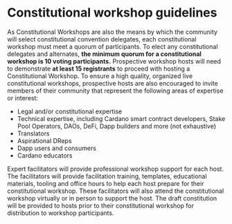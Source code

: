 # Constitutional workshop guidelines

As Constitutional Workshops are also the means by which the community will select constitutional convention delegates, each constitutional workshop must meet a quorum of participants. To elect any constitutional delegates and alternates, **the minimum quorum for a constitutional workshop is 10 voting participants.** Prospective workshop hosts will need to demonstrate **at least 15 registrants** to proceed with hosting a Constitutional Workshop. To ensure a high quality, organized live constitutional workshops, prospective hosts are also encouraged to invite members of their community that represent the following areas of expertise or interest:

* Legal and/or constitutional expertise
* Technical expertise, including Cardano smart contract developers, Stake Pool Operators, DAOs, DeFi, Dapp builders and more (not exhaustive)
* Translators
* Aspirational DReps
* Dapp users and consumers
* Cardano educators

Expert facilitators will provide professional workshop support for each host. The facilitators will provide facilitation training, templates, educational materials, tooling and office hours to help each host prepare for their constitutional workshop. These facilitators will also attend the constitutional workshop virtually or in person to support the host. The draft constitution will be provided to hosts prior to their constitutional workshop for distribution to workshop participants.
